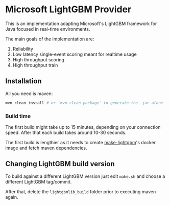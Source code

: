 # Microsoft LightGBM Provider

This is an implementation adapting Microsoft's LightGBM framework for Java focused in real-time environments.

The main goals of the implementation are:

 1. Reliability
 2. Low latency single-event scoring meant for realtime usage
 3. High throughput scoring
 4. High throughput train

## Installation

All you need is maven:

```bash
mvn clean install # or `mvn clean package` to generate the .jar alone
```

### Build time

The first build might take up to 15 minutes, depending on your connection speed. After that each build takes around 10-30 seconds.

The first build is lengthier as it needs to create [make-lightgbm](https://github.com/feedzai/make-lightgbm/)'s docker image and fetch maven dependencies.

## Changing LightGBM build version

To build against a different LightGBM version just edit `make.sh` and choose a different LightGBM tag/commit.

After that, delete the `lightgbmlib_build` folder prior to executing maven again.
